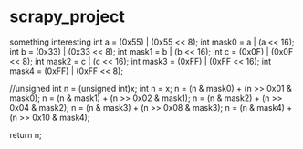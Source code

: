# scrapy_project
something interesting
  int a = (0x55) | (0x55 << 8);
  int mask0 = a | (a << 16);
  int b = (0x33) | (0x33 << 8);
  int mask1 = b | (b << 16);
  int c = (0x0F) | (0x0F << 8);
  int mask2 = c | (c << 16);
  int mask3 = (0xFF) | (0xFF << 16);
  int mask4 = (0xFF) | (0xFF << 8);

  //unsigned int n = (unsigned int)x;
  int n = x;
  n = (n & mask0) + (n >> 0x01  & mask0);
  n = (n & mask1) + (n >> 0x02  & mask1);
  n = (n & mask2) + (n >> 0x04  & mask2);
  n = (n & mask3) + (n >> 0x08  & mask3);
  n = (n & mask4) + (n >> 0x10  & mask4);

  return n;
